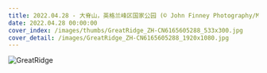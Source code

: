 ```yaml
---
title: 2022.04.28 - 大脊山，英格兰峰区国家公园 (© John Finney Photography/Moment/Getty Images)
date: 2022.04.28 00:00:00
cover_index: /images/thumbs/GreatRidge_ZH-CN6165605288_533x300.jpg
cover_detail: /images/GreatRidge_ZH-CN6165605288_1920x1080.jpg
---
```


![GreatRidge](/images/GreatRidge_ZH-CN6165605288_1920x1080.jpg)
